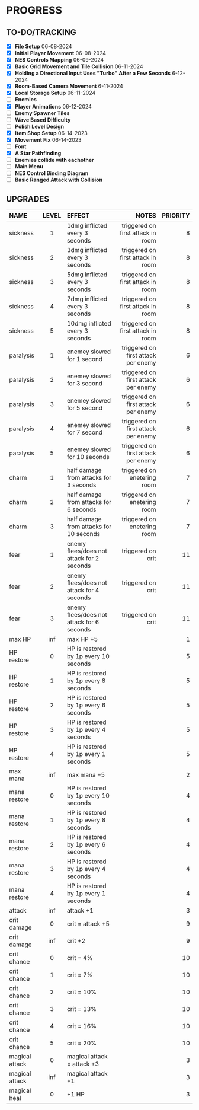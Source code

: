 # PROGRESS

## TO-DO/TRACKING
- [x] **File Setup** 06-08-2024
- [x] **Initial Player Movement** 06-08-2024
- [x] **NES Controls Mapping** 06-09-2024
- [x] **Basic Grid Movement and Tile Collision** 06-11-2024
- [x] **Holding a Directional Input Uses "Turbo" After a Few Seconds** 6-12-2024
- [x] **Room-Based Camera Movement** 6-11-2024
- [x] **Local Storage Setup** 06-11-2024 
- [ ] **Enemies**
- [x] **Player Animations** 06-12-2024
- [ ] **Enemy Spawner Tiles**
- [ ] **Wave Based Difficulty**
- [ ] **Polish Level Design**
- [x] **Item Shop Setup** 06-14-2023
- [x] **Movement Fix** 06-14-2023
- [ ] **Font**
- [x] **A Star Pathfinding**
- [ ] **Enemies collide with eachother**
- [ ] **Main Menu**
- [ ] **NES Control Binding Diagram**
- [ ] **Basic Ranged Attack with Collision**

## UPGRADES

| NAME | LEVEL | EFFECT | NOTES | PRIORITY |
| :--- | :---: | :----- | ----: | -------: |
| sickness | 1 | 1dmg inflicted every 3 seconds | triggered on first attack in room | 8 |
| sickness | 2 | 3dmg inflicted every 3 seconds | triggered on first attack in room | 8 |
| sickness | 3 | 5dmg inflicted every 3 seconds | triggered on first attack in room | 8 |
| sickness | 4 | 7dmg inflicted every 3 seconds | triggered on first attack in room | 8 |
| sickness | 5 | 10dmg inflicted every 3 seconds | triggered on first attack in room | 8 |
| paralysis | 1 | enemey slowed for 1 second | triggered on first attack per enemy | 6 |
| paralysis | 2 | enemey slowed for 3 second | triggered on first attack per enemy | 6 |
| paralysis | 3 | enemey slowed for 5 second | triggered on first attack per enemy | 6 |
| paralysis | 4 | enemey slowed for 7 second | triggered on first attack per enemy | 6 |
| paralysis | 5 | enemey slowed for 10 seconds | triggered on first attack per enemy | 6 |
| charm | 1 | half damage from attacks for 3 seconds | triggered on enetering room | 7 |
| charm | 2 | half damage from attacks for 6 seconds | triggered on enetering room | 7 |
| charm | 3 | half damage from attacks for 10 seconds | triggered on enetering room | 7 |
| fear | 1 | enemy flees/does not attack for 2 seconds | triggered on crit | 11 |
| fear | 2 | enemy flees/does not attack for 4 seconds | triggered on crit | 11 |
| fear | 3 | enemy flees/does not attack for 6 seconds | triggered on crit | 11 |
| max HP | inf | max HP +5 | | 1 |
| HP restore | 0 | HP is restored by 1p every 10 seconds | | 5 |
| HP restore | 1 | HP is restored by 1p every 8 seconds | | 5 |
| HP restore | 2 | HP is restored by 1p every 6 seconds | | 5 |
| HP restore | 3 | HP is restored by 1p every 4 seconds | | 5 |
| HP restore | 4 | HP is restored by 1p every 1 seconds | | 5 |
| max mana | inf | max mana +5 | | 2 |
| mana restore | 0 | HP is restored by 1p every 10 seconds | | 4 |
| mana restore | 1 | HP is restored by 1p every 8 seconds | | 4 |
| mana restore | 2 | HP is restored by 1p every 6 seconds | | 4 |
| mana restore | 3 | HP is restored by 1p every 4 seconds | | 4 |
| mana restore | 4 | HP is restored by 1p every 1 seconds | | 4 |
| attack | inf | attack +1 | | 3 |
| crit damage | 0 | crit = attack +5 | | 9 |
| crit damage | inf | crit +2 | | 9 |
| crit chance | 0 | crit = 4% | | 10 |
| crit chance | 1 | crit = 7%  | | 10 |
| crit chance | 2 | crit = 10%  | | 10 |
| crit chance | 3 | crit = 13%  | | 10 |
| crit chance | 4 | crit = 16%  | | 10 |
| crit chance | 5 | crit = 20%  | | 10 |
| magical attack | 0 | magical attack = attack +3 | | 3 |
| magical attack | inf | magical attack +1 | | 3 |
| magical heal | 0 | +1 HP | | 3 |